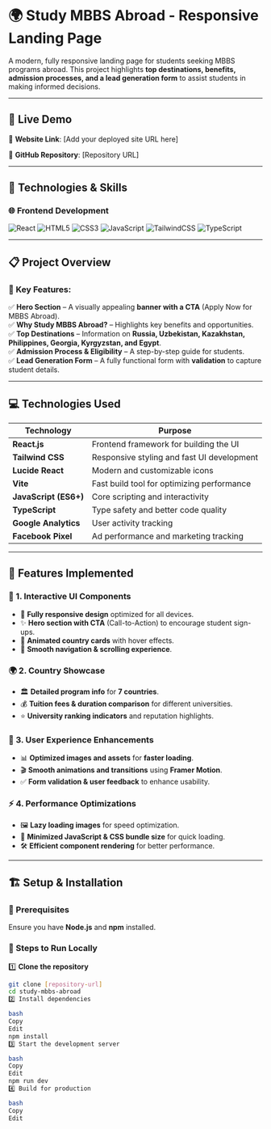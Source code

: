 # 🌍 Study MBBS Abroad - Responsive Landing Page  

A modern, fully responsive landing page for students seeking MBBS programs abroad. This project highlights **top destinations, benefits, admission processes, and a lead generation form** to assist students in making informed decisions.  

---

## 🚀 Live Demo  

🔗 **Website Link**: [Add your deployed site URL here]  

📁 **GitHub Repository**: [Repository URL]  

---
## 🚀 Technologies & Skills  

### **🌐 Frontend Development**  
<p align="left">
  <img src="https://img.shields.io/badge/React-61DAFB?style=for-the-badge&logo=react&logoColor=black" alt="React" />
  <img src="https://img.shields.io/badge/HTML5-E34F26?style=for-the-badge&logo=html5&logoColor=white" alt="HTML5" />
  <img src="https://img.shields.io/badge/CSS3-1572B6?style=for-the-badge&logo=css3&logoColor=white" alt="CSS3" />
  <img src="https://img.shields.io/badge/JavaScript-F7DF1E?style=for-the-badge&logo=javascript&logoColor=black" alt="JavaScript" />
  <img src="https://img.shields.io/badge/TailwindCSS-38B2AC?style=for-the-badge&logo=tailwind-css&logoColor=white" alt="TailwindCSS" />
  <img src="https://img.shields.io/badge/TypeScript-007ACC?style=for-the-badge&logo=typescript&logoColor=white" alt="TypeScript" />
</p>

---

## 📋 Project Overview  

### **🔹 Key Features:**  
✅ **Hero Section** – A visually appealing **banner with a CTA** (Apply Now for MBBS Abroad).  
✅ **Why Study MBBS Abroad?** – Highlights key benefits and opportunities.  
✅ **Top Destinations** – Information on **Russia, Uzbekistan, Kazakhstan, Philippines, Georgia, Kyrgyzstan, and Egypt**.  
✅ **Admission Process & Eligibility** – A step-by-step guide for students.  
✅ **Lead Generation Form** – A fully functional form with **validation** to capture student details.  

---

## 💻 Technologies Used  

| Technology | Purpose |  
|------------|---------|  
| **React.js** | Frontend framework for building the UI |  
| **Tailwind CSS** | Responsive styling and fast UI development |  
| **Lucide React** | Modern and customizable icons |  
| **Vite** | Fast build tool for optimizing performance |  
| **JavaScript (ES6+)** | Core scripting and interactivity |  
| **TypeScript** | Type safety and better code quality |  
| **Google Analytics** | User activity tracking |  
| **Facebook Pixel** | Ad performance and marketing tracking |  

---

## 🎯 Features Implemented  

### **🎨 1. Interactive UI Components**  
- 🚀 **Fully responsive design** optimized for all devices.  
- ✨ **Hero section with CTA** (Call-to-Action) to encourage student sign-ups.  
- 📌 **Animated country cards** with hover effects.  
- 🎯 **Smooth navigation & scrolling experience**.  

### **🌍 2. Country Showcase**  
- 🏛️ **Detailed program info** for **7 countries**.  
- 💰 **Tuition fees & duration comparison** for different universities.  
- ⭐ **University ranking indicators** and reputation highlights.  

### **📱 3. User Experience Enhancements**  
- 📊 **Optimized images and assets** for **faster loading**.  
- 🎬 **Smooth animations and transitions** using **Framer Motion**.  
- ✅ **Form validation & user feedback** to enhance usability.  

### **⚡ 4. Performance Optimizations**  
- 🖼️ **Lazy loading images** for speed optimization.  
- 🎯 **Minimized JavaScript & CSS bundle size** for quick loading.  
- 🛠️ **Efficient component rendering** for better performance.  

---

## 🏗️ Setup & Installation  

### **🔧 Prerequisites**  
Ensure you have **Node.js** and **npm** installed.  

### **📌 Steps to Run Locally**  

1️⃣ **Clone the repository**  
```bash
git clone [repository-url]
cd study-mbbs-abroad
2️⃣ Install dependencies

bash
Copy
Edit
npm install
3️⃣ Start the development server

bash
Copy
Edit
npm run dev
4️⃣ Build for production

bash
Copy
Edit
